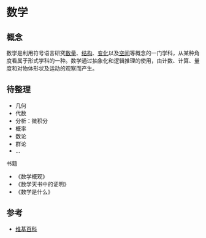 # 数学

## 概念

数学是利用符号语言研究[数量](#)、[结构](#)、[变化](#)以及[空间](#)等概念的一门学科，从某种角度看属于形式学科的一种。数学通过抽象化和逻辑推理的使用，由计数、计算、量度和对物体形状及运动的观察而产生。

## 待整理

- 几何
- 代数
- 分析：微积分
- 概率
- 数论
- 群论
- ...

书籍
- 《数学概观》
- 《数学天书中的证明》
- 《数学是什么》

## 参考

- [维基百科](https://zh.wikipedia.org/wiki/%E6%95%B0%E5%AD%A6%E7%BB%93%E6%9E%84)